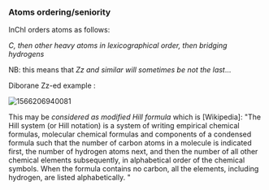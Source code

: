 ### Atoms ordering/seniority



InChI orders atoms as follows:

*C, then other heavy atoms in lexicographical order, then bridging hydrogens*


NB: this means that *Zz and similar will sometimes be not the last*...

Diborane Zz-ed example :

![1566206940081](../media/1566206940081.png)

This may be *considered as modified Hill formula* which is [Wikipedia]: 
"The Hill system (or Hill notation) is a system of writing empirical chemical formulas, molecular chemical formulas and components of a condensed formula such that the number of carbon atoms in a molecule is indicated first, the number of hydrogen atoms next, and then the number of all other chemical elements subsequently, in alphabetical order of the chemical symbols. When the formula contains no carbon, all the elements, including hydrogen, are listed alphabetically. "